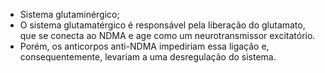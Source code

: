* Sistema glutaminérgico; 
* O sistema glutamatérgico é responsável pela liberação do glutamato, que se conecta ao NDMA e age como um neurotransmissor excitatório.
* Porém, os anticorpos anti-NDMA impediriam essa ligação e, consequentemente, levariam a uma desregulação do sistema.